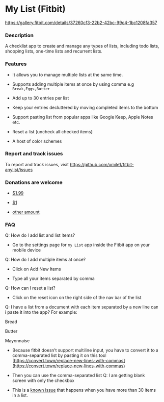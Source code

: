 # My List (Fitbit)

https://gallery.fitbit.com/details/37260cf3-22b2-42bc-99c4-1bc1208fa357

### Description

A checklist app to create and manage any types of lists, including todo lists, shopping lists, one-time lists and recurrent lists.

### Features

- It allows you to manage multiple lists at the same time.

- Supports adding multiple items at once by using comma e.g `Break,Eggs,Butter`

- Add up to 30 entries per list

- Keep your entries decluttered by moving completed items to the bottom

- Support pasting list from popular apps like Google Keep, Apple Notes etc.

- Reset a list (uncheck all checked items)

- A host of color schemes

### Report and track issues

To report and track issues, visit https://github.com/xmile1/fitbit-anylist/issues

### Donations are welcome

- [$1.99](https://paypal.me/xmileng/1.99)

- [$1](https://paypal.me/xmileng/1)

- [other amount](https://paypal.me/xmileng)

### FAQ

Q: How do I add list and list items?

- Go to the settings page for `my List` app inside the Fitbit app on your mobile device

Q: How do I add multiple items at once?

- Click on Add New Items

- Type all your items separated by comma

Q: How can I reset a list?

- Click on the reset icon on the right side of the nav bar of the list

Q: I have a list from a document with each item separated by a new line can i paste it into the app? For example:

Bread

Butter

Mayonnaise

- Because fitbit doesn't support multiline input, you have to convert it to a comma-separated list by pasting it on this tool [https://convert.town/replace-new-lines-with-commas](https://convert.town/replace-new-lines-with-commas)

- Then you can use the comma-separated list
Q: I am getting blank screen with only the checkbox
- This is a [known issue](https://github.com/xmile1/fitbit-mylist/issues/1) that happens when you have more than 30 items in a list.
